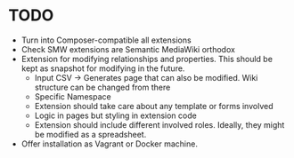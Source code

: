 # TODO

* Turn into Composer-compatible all extensions
* Check SMW extensions are Semantic MediaWiki orthodox
* Extension for modifying relationships and properties. This should be kept as snapshot for modifying in the future.
  * Input CSV -> Generates page that can also be modified. Wiki structure can be changed from there
  * Specific Namespace
  * Extension should take care about any template or forms involved
  * Logic in pages but styling in extension code
  * Extension should include different involved roles. Ideally, they might be modified as a spreadsheet.
* Offer installation as Vagrant or Docker machine.
